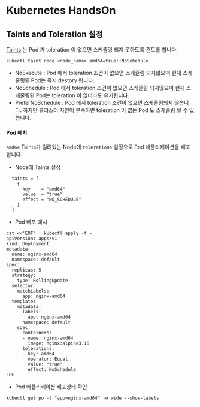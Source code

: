 # Kubernetes HandsOn

## Taints and Toleration 설정

[Taints](https://kubernetes.io/ko/docs/concepts/scheduling-eviction/taint-and-toleration/) 는 Pod 가 toleration 이 없으면 스케줄링 되지 못하도록 컨트롤 합니다.

```
kubectl taint node <node_name> amd64=true:+NoSchedule
```

- NoExecute : Pod 에서 toleration 조건이 없으면 스케줄링 되지않으며 현재 스케줄링된 Pod는 즉시 destory 됩니다.
- NoSchedule : Pod 에서 toleration 조건이 없으면 스케줄링 되지않으며 현재 스케줄링된 Pod는 toleration 이 없더라도 유지됩니다.
- PreferNoSchedule : Pod 에서 toleration 조건이 없으면 스케줄링되지 않습니다. 하지만 클러스터 자원이 부족하면 toleration 이 없는 Pod 도 스케줄링 될 수 있씁니다.


#### Pod 배치

`amd64` Taints가 걸려있는 Node에 `tolerations` 설정으로 Pod 애플리케이션을 배포 합니다.

- Node에 Taints 설정
```hcl
  taints = [
    {
      key    = "amd64"
      value  = "true"
      effect = "NO_SCHEDULE"
    }
  ]
```

- Pod 배포 예시
```
cat <<'EOF' | kubectl apply -f -
apiVersion: apps/v1
kind: Deployment
metadata:
  name: nginx-amd64
  namespace: default
spec:
  replicas: 5
  strategy:
    type: RollingUpdate
  selector:
    matchLabels:
      app: nginx-amd64
  template:
    metadata:
      labels:
        app: nginx-amd64
      namespace: default
    spec:
      containers:
      - name: nginx-amd64
        image: nginx:alpine3.18 
      tolerations:
      - key: amd64
        operator: Equal
        value: "true"
        effect: NoSchedule
EOF
```

- Pod 애플리케이션 배포상태 확인
```
kubectl get po -l "app=nginx-amd64" -o wide --show-labels
```
 